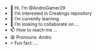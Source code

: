- 👋 Hi, I’m @AndroGamer29
- 👀 I’m interested in Creatings repository
- 🌱 I’m currently learning 
- 💞️ I’m looking to collaborate on ...
- 📫 How to reach me ...
- 😄 Pronouns: Andro
- ⚡ Fun fact: ...

<!---
AndroGamer29/AndroGamer29 is a ✨ special ✨ repository because its `README.md` (this file) appears on your GitHub profile.
You can click the Preview link to take a look at your changes.
--->
